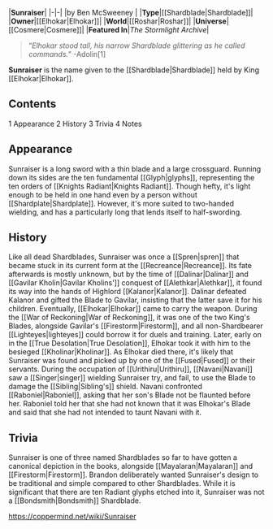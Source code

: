 |**Sunraiser**|
|-|-|
|by  Ben McSweeney |
|**Type**|[[Shardblade\|Shardblade]]|
|**Owner**|[[Elhokar\|Elhokar]]|
|**World**|[[Roshar\|Roshar]]|
|**Universe**|[[Cosmere\|Cosmere]]|
|**Featured In**|*The Stormlight Archive*|

>“*Elhokar stood tall, his narrow Shardblade glittering as he called commands.*”
\-Adolin[1]


**Sunraiser** is the name given to the [[Shardblade\|Shardblade]] held by King [[Elhokar\|Elhokar]].

## Contents

1 Appearance
2 History
3 Trivia
4 Notes


## Appearance
Sunraiser is a long sword with a thin blade and a large crossguard. Running down its sides are the ten fundamental [[Glyph\|glyphs]], representing the ten orders of [[Knights Radiant\|Knights Radiant]]. Though hefty, it's light enough to be held in one hand even by a person without [[Shardplate\|Shardplate]]. However, it's more suited to two-handed wielding, and has a particularly long  that lends itself to half-swording.

## History
Like all dead Shardblades, Sunraiser was once a [[Spren\|spren]] that became stuck in its current form at the [[Recreance\|Recreance]]. Its fate afterwards is mostly unknown, but by the time of [[Dalinar\|Dalinar]] and [[Gavilar Kholin\|Gavilar Kholins']] conquest of [[Alethkar\|Alethkar]], it found its way into the hands of Highlord [[Kalanor\|Kalanor]]. Dalinar defeated Kalanor and gifted the Blade to Gavilar, insisting that the latter save it for his children.
Eventually, [[Elhokar\|Elhokar]] came to carry the weapon. During the [[War of Reckoning\|War of Reckoning]], it was one of the two King's Blades, alongside Gavilar's [[Firestorm\|Firestorm]], and all non-Shardbearer [[Lighteyes\|lighteyes]] could borrow it for duels and training. Later, early on in the [[True Desolation\|True Desolation]], Elhokar took it with him to the besieged [[Kholinar\|Kholinar]]. As Elhokar died there, it's likely that Sunraiser was found and picked up by one of the [[Fused\|Fused]] or their servants.
During the occupation of [[Urithiru\|Urithiru]], [[Navani\|Navani]] saw a [[Singer\|singer]] wielding Sunraiser try, and fail, to use the Blade to damage the [[Sibling\|Sibling's]] shield. Navani confronted [[Raboniel\|Raboniel]], asking that her son's Blade not be flaunted before her. Raboniel told her that she had not known that it was Elhokar's Blade and said that she had not intended to taunt Navani with it.

## Trivia
Sunraiser is one of three named Shardblades so far to have gotten a canonical depiction in the books, alongside [[Mayalaran\|Mayalaran]] and [[Firestorm\|Firestorm]].
Brandon deliberately wanted Sunraiser's design to be traditional and simple compared to other Shardblades.
While it is significant that there are ten Radiant glyphs etched into it, Sunraiser was not a [[Bondsmith\|Bondsmith]] Shardblade.


https://coppermind.net/wiki/Sunraiser